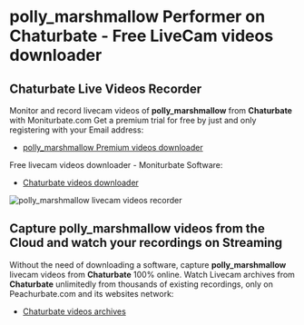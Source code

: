 # polly_marshmallow Performer on Chaturbate - Free LiveCam videos downloader

## Chaturbate Live Videos Recorder

Monitor and record livecam videos of **polly_marshmallow** from **Chaturbate** with Moniturbate.com
Get a premium trial for free by just and only registering with your Email address:
* [polly_marshmallow Premium videos downloader](https://moniturbate.com/request-demo-licence-key.html)

Free livecam videos downloader - Moniturbate Software:
* [Chaturbate videos downloader](https://moniturbate.com/moniturbate-download-software.html)

![polly_marshmallow livecam videos recorder](https://peachurnet.com/templates/moniturbate-software.png)


## Capture polly_marshmallow videos from the Cloud and watch your recordings on Streaming

Without the need of downloading a software, capture **polly_marshmallow** livecam videos from **Chaturbate** 100% online.
Watch Livecam archives from **Chaturbate** unlimitedly from thousands of existing recordings, only on Peachurbate.com and its websites network:
* [Chaturbate videos archives](https://peachurnet.com/)